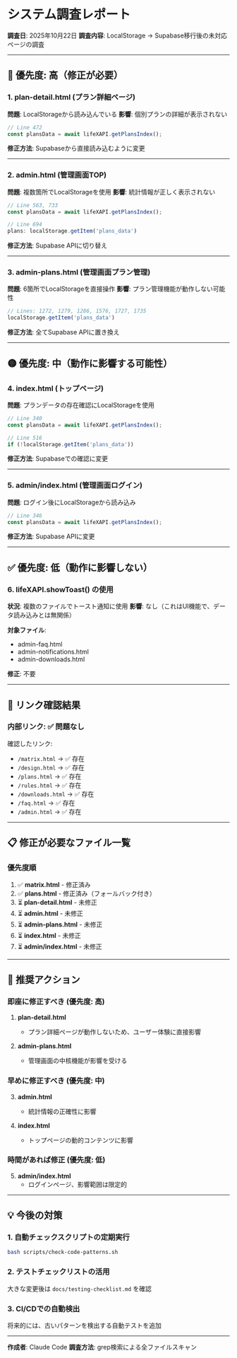# システム調査レポート

**調査日**: 2025年10月22日
**調査内容**: LocalStorage → Supabase移行後の未対応ページの調査

---

## 🔴 優先度: 高（修正が必要）

### 1. **plan-detail.html** (プラン詳細ページ)
**問題**: LocalStorageから読み込んでいる
**影響**: 個別プランの詳細が表示されない

```javascript
// Line 472
const plansData = await lifeXAPI.getPlansIndex();
```

**修正方法**: Supabaseから直接読み込むように変更

---

### 2. **admin.html** (管理画面TOP)
**問題**: 複数箇所でLocalStorageを使用
**影響**: 統計情報が正しく表示されない

```javascript
// Line 563, 733
const plansData = await lifeXAPI.getPlansIndex();

// Line 694
plans: localStorage.getItem('plans_data')
```

**修正方法**: Supabase APIに切り替え

---

### 3. **admin-plans.html** (管理画面プラン管理)
**問題**: 6箇所でLocalStorageを直接操作
**影響**: プラン管理機能が動作しない可能性

```javascript
// Lines: 1272, 1279, 1286, 1576, 1727, 1735
localStorage.getItem('plans_data')
```

**修正方法**: 全てSupabase APIに置き換え

---

## 🟡 優先度: 中（動作に影響する可能性）

### 4. **index.html** (トップページ)
**問題**: プランデータの存在確認にLocalStorageを使用

```javascript
// Line 340
const plansData = await lifeXAPI.getPlansIndex();

// Line 516
if (!localStorage.getItem('plans_data'))
```

**修正方法**: Supabaseでの確認に変更

---

### 5. **admin/index.html** (管理画面ログイン)
**問題**: ログイン後にLocalStorageから読み込み

```javascript
// Line 346
const plansData = await lifeXAPI.getPlansIndex();
```

**修正方法**: Supabase APIに変更

---

## ✅ 優先度: 低（動作に影響しない）

### 6. **lifeXAPI.showToast()** の使用
**状況**: 複数のファイルでトースト通知に使用
**影響**: なし（これはUI機能で、データ読み込みとは無関係）

**対象ファイル**:
- admin-faq.html
- admin-notifications.html
- admin-downloads.html

**修正**: 不要

---

## 🔗 リンク確認結果

### 内部リンク: ✅ 問題なし

確認したリンク:
- `/matrix.html` → ✅ 存在
- `/design.html` → ✅ 存在
- `/plans.html` → ✅ 存在
- `/rules.html` → ✅ 存在
- `/downloads.html` → ✅ 存在
- `/faq.html` → ✅ 存在
- `/admin.html` → ✅ 存在

---

## 📋 修正が必要なファイル一覧

### 優先度順

1. ✅ **matrix.html** - 修正済み
2. ✅ **plans.html** - 修正済み（フォールバック付き）
3. ⏳ **plan-detail.html** - 未修正
4. ⏳ **admin.html** - 未修正
5. ⏳ **admin-plans.html** - 未修正
6. ⏳ **index.html** - 未修正
7. ⏳ **admin/index.html** - 未修正

---

## 🎯 推奨アクション

### 即座に修正すべき (優先度: 高)

1. **plan-detail.html**
   - プラン詳細ページが動作しないため、ユーザー体験に直接影響

2. **admin-plans.html**
   - 管理画面の中核機能が影響を受ける

### 早めに修正すべき (優先度: 中)

3. **admin.html**
   - 統計情報の正確性に影響

4. **index.html**
   - トップページの動的コンテンツに影響

### 時間があれば修正 (優先度: 低)

5. **admin/index.html**
   - ログインページ、影響範囲は限定的

---

## 💡 今後の対策

### 1. 自動チェックスクリプトの定期実行
```bash
bash scripts/check-code-patterns.sh
```

### 2. テストチェックリストの活用
大きな変更後は `docs/testing-checklist.md` を確認

### 3. CI/CDでの自動検出
将来的には、古いパターンを検出する自動テストを追加

---

**作成者**: Claude Code
**調査方法**: grep検索による全ファイルスキャン
